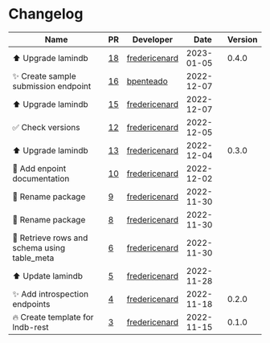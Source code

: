 # Changelog

<!-- prettier-ignore -->
Name | PR | Developer | Date | Version
--- | --- | --- | --- | ---
:arrow_up: Upgrade lamindb | [18](https://github.com/laminlabs/lndb-rest/pull/18) | [fredericenard](https://github.com/fredericenard) | 2023-01-05 | 0.4.0
✨ Create sample submission endpoint | [16](https://github.com/laminlabs/lndb-rest/pull/16) | [bpenteado](https://github.com/bpenteado) | 2022-12-07 |
:arrow_up: Upgrade lamindb | [15](https://github.com/laminlabs/lndb-rest/pull/15) | [fredericenard](https://github.com/fredericenard) | 2022-12-07 |
:white_check_mark: Check versions | [12](https://github.com/laminlabs/lndb-rest/pull/12) | [fredericenard](https://github.com/fredericenard) | 2022-12-05 |
:arrow_up: Upgrade lamindb | [13](https://github.com/laminlabs/lndb-rest/pull/13) | [fredericenard](https://github.com/fredericenard) | 2022-12-04 | 0.3.0
:memo: Add enpoint documentation | [10](https://github.com/laminlabs/lndb-rest/pull/10) | [fredericenard](https://github.com/fredericenard) | 2022-12-02 |
:art: Rename package | [9](https://github.com/laminlabs/lndb-rest/pull/9) | [fredericenard](https://github.com/fredericenard) | 2022-11-30 |
:art: Rename package | [8](https://github.com/laminlabs/lndb-rest/pull/8) | [fredericenard](https://github.com/fredericenard) | 2022-11-30 |
:construction: Retrieve rows and schema using table_meta | [6](https://github.com/laminlabs/lndb-rest/pull/6) | [fredericenard](https://github.com/fredericenard) | 2022-11-30 |
:arrow_up: Update lamindb | [5](https://github.com/laminlabs/lndb-rest/pull/5) | [fredericenard](https://github.com/fredericenard) | 2022-11-28 |
:sparkles: Add introspection endpoints | [4](https://github.com/laminlabs/lndb-rest/pull/4) | [fredericenard](https://github.com/fredericenard) | 2022-11-18 | 0.2.0
:fire: Create template for lndb-rest | [3](https://github.com/laminlabs/lndb-rest/pull/3) | [fredericenard](https://github.com/fredericenard) | 2022-11-15 | 0.1.0
